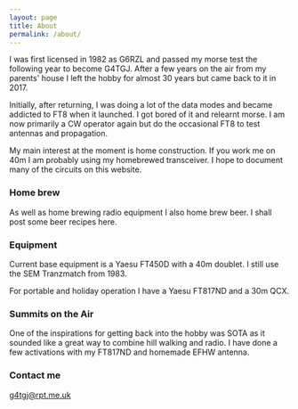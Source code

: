 ```yaml
---
layout: page
title: About
permalink: /about/
---
```


I was first licensed in 1982 as G6RZL and passed my morse test the following year to become G4TGJ. After a few years on the air from my parents' house I left the hobby for almost 30 years but came back to it in 2017.

Initially, after returning, I was doing a lot of the data modes and became addicted to FT8 when it launched. I got bored of it and relearnt morse. I am now primarily a CW operator again but do the occasional FT8 to test antennas and propagation.

My main interest at the moment is home construction. If you work me on 40m I am probably using my homebrewed transceiver. I hope to document many of the circuits on this website.

### Home brew

As well as home brewing radio equipment I also home brew beer. I shall post some beer recipes here.

### Equipment

Current base equipment is a Yaesu FT450D with a 40m doublet. I still use the SEM Tranzmatch from 1983.

For portable and holiday operation I have a Yaesu FT817ND and a 30m QCX.

### Summits on the Air

One of the inspirations for getting back into the hobby was SOTA as it sounded like a great way to combine hill walking and radio. I have done a few activations with my FT817ND and homemade EFHW antenna.

### Contact me

[g4tgj@rpt.me.uk](mailto:g4tgj@rpt.me.uk)
